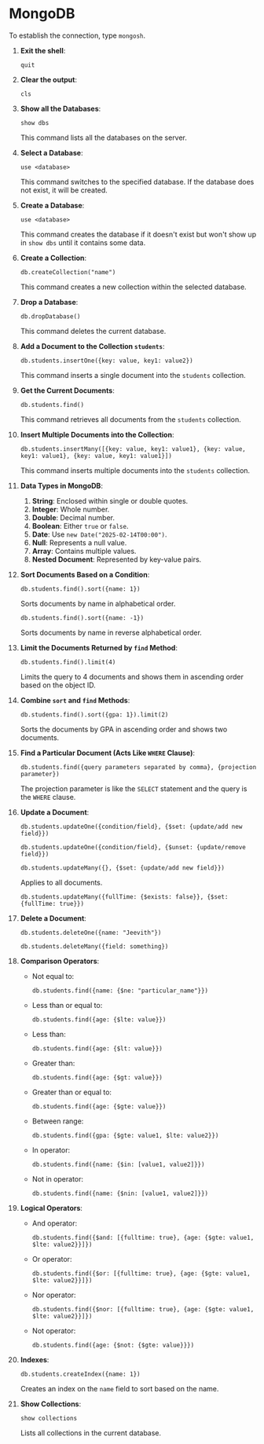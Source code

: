 # MongoDB

To establish the connection, type `mongosh`.

1. **Exit the shell**: 
    ```shell
    quit
    ```
    
2. **Clear the output**: 
    ```shell
    cls
    ```

3. **Show all the Databases**:
    ```shell
    show dbs
    ```
    This command lists all the databases on the server.

4. **Select a Database**:
    ```shell
    use <database>
    ```
    This command switches to the specified database. If the database does not exist, it will be created.

5. **Create a Database**:
    ```shell
    use <database>
    ```
    This command creates the database if it doesn't exist but won't show up in `show dbs` until it contains some data.

6. **Create a Collection**:
    ```shell
    db.createCollection("name")
    ```
    This command creates a new collection within the selected database.

7. **Drop a Database**:
    ```shell
    db.dropDatabase()
    ```
    This command deletes the current database.

8. **Add a Document to the Collection `students`**:
    ```shell
    db.students.insertOne({key: value, key1: value2})
    ```
    This command inserts a single document into the `students` collection.

9. **Get the Current Documents**:
    ```shell
    db.students.find()
    ```
    This command retrieves all documents from the `students` collection.

10. **Insert Multiple Documents into the Collection**:
     ```shell
     db.students.insertMany([{key: value, key1: value1}, {key: value, key1: value1}, {key: value, key1: value1}])
     ```
     This command inserts multiple documents into the `students` collection.

11. **Data Types in MongoDB**:
     1. **String**: Enclosed within single or double quotes.
     2. **Integer**: Whole number.
     3. **Double**: Decimal number.
     4. **Boolean**: Either `true` or `false`.
     5. **Date**: Use `new Date("2025-02-14T00:00")`.
     6. **Null**: Represents a null value.
     7. **Array**: Contains multiple values.
     8. **Nested Document**: Represented by key-value pairs.

12. **Sort Documents Based on a Condition**:
     ```shell
     db.students.find().sort({name: 1})
     ```
     Sorts documents by name in alphabetical order.
     ```shell
     db.students.find().sort({name: -1})
     ```
     Sorts documents by name in reverse alphabetical order.

13. **Limit the Documents Returned by `find` Method**:
     ```shell
     db.students.find().limit(4)
     ```
     Limits the query to 4 documents and shows them in ascending order based on the object ID.

14. **Combine `sort` and `find` Methods**:
     ```shell
     db.students.find().sort({gpa: 1}).limit(2)
     ```
     Sorts the documents by GPA in ascending order and shows two documents.

15. **Find a Particular Document (Acts Like `WHERE` Clause)**:
     ```shell
     db.students.find({query parameters separated by comma}, {projection parameter})
     ```
     The projection parameter is like the `SELECT` statement and the query is the `WHERE` clause.

16. **Update a Document**:
     ```shell
     db.students.updateOne({condition/field}, {$set: {update/add new field}})
     ```
     ```shell
     db.students.updateOne({condition/field}, {$unset: {update/remove field}})
     ```
     ```shell
     db.students.updateMany({}, {$set: {update/add new field}})
     ```
     Applies to all documents.
     ```shell
     db.students.updateMany({fullTime: {$exists: false}}, {$set: {fullTime: true}})
     ```

17. **Delete a Document**:
     ```shell
     db.students.deleteOne({name: "Jeevith"})
     ```
     ```shell
     db.students.deleteMany({field: something})
     ```

18. **Comparison Operators**:
     - Not equal to: 
        ```shell
        db.students.find({name: {$ne: "particular_name"}})
        ```
     - Less than or equal to: 
        ```shell
        db.students.find({age: {$lte: value}})
        ```
     - Less than: 
        ```shell
        db.students.find({age: {$lt: value}})
        ```
     - Greater than: 
        ```shell
        db.students.find({age: {$gt: value}})
        ```
     - Greater than or equal to: 
        ```shell
        db.students.find({age: {$gte: value}})
        ```
     - Between range: 
        ```shell
        db.students.find({gpa: {$gte: value1, $lte: value2}})
        ```
     - In operator: 
        ```shell
        db.students.find({name: {$in: [value1, value2]}})
        ```
     - Not in operator: 
        ```shell
        db.students.find({name: {$nin: [value1, value2]}})
        ```

19. **Logical Operators**:
     - And operator: 
        ```shell
        db.students.find({$and: [{fulltime: true}, {age: {$gte: value1, $lte: value2}}]})
        ```
     - Or operator: 
        ```shell
        db.students.find({$or: [{fulltime: true}, {age: {$gte: value1, $lte: value2}}]})
        ```
     - Nor operator: 
        ```shell
        db.students.find({$nor: [{fulltime: true}, {age: {$gte: value1, $lte: value2}}]})
        ```
     - Not operator: 
        ```shell
        db.students.find({age: {$not: {$gte: value}}})
        ```

20. **Indexes**:
     ```shell
     db.students.createIndex({name: 1})
     ```
     Creates an index on the `name` field to sort based on the name.

21. **Show Collections**:
     ```shell
     show collections
     ```
     Lists all collections in the current database.